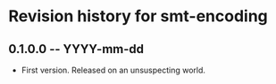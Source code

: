 # Revision history for smt-encoding

## 0.1.0.0 -- YYYY-mm-dd

* First version. Released on an unsuspecting world.
